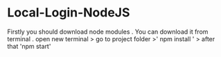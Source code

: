 # Local-Login-NodeJS
Firstly you should download node modules . You can download it from terminal . open new terminal > go to project folder >' npm install ' > after that 'npm start'
